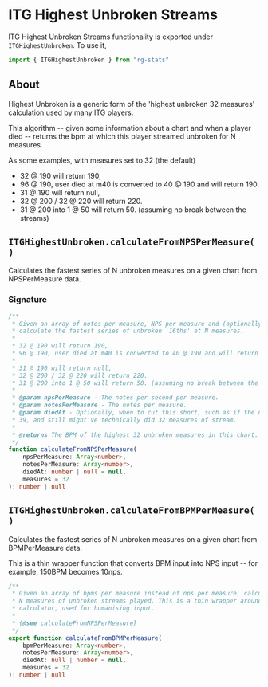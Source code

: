 # ITG Highest Unbroken Streams

ITG Highest Unbroken Streams functionality is exported under `ITGHighestUnbroken`. To use it,
```ts
import { ITGHighestUnbroken } from "rg-stats"
```

## About

Highest Unbroken is a generic form of the 'highest unbroken 32 measures' calculation used by many ITG players.

This algorithm -- given some information about a chart and when a player died -- returns
the bpm at which this player streamed unbroken for N measures.

As some examples, with measures set to 32 (the default)

 - 32 @ 190 will return 190,
 - 96 @ 190, user died at m40 is converted to 40 @ 190 and will return 190.
 - 31 @ 190 will return null,
 - 32 @ 200 / 32 @ 220 will return 220.
 - 31 @ 200 into 1 @ 50 will return 50. (assuming no break between the streams)

## `ITGHighestUnbroken.calculateFromNPSPerMeasure()`

Calculates the fastest series of N unbroken measures on a given chart from NPSPerMeasure data.

### Signature

```ts
/**
 * Given an array of notes per measure, NPS per measure and (optionally) when the user died
 * calculate the fastest series of unbroken '16ths' at N measures.
 *
 * 32 @ 190 will return 190,
 * 96 @ 190, user died at m40 is converted to 40 @ 190 and will return 190.
 *
 * 31 @ 190 will return null,
 * 32 @ 200 / 32 @ 220 will return 220.
 * 31 @ 200 into 1 @ 50 will return 50. (assuming no break between the streams)
 *
 * @param npsPerMeasure - The notes per second per measure.
 * @param notesPerMeasure - The notes per measure.
 * @param diedAt - Optionally, when to cut this short, such as if the user died at measure
 * 39, and still might've technically did 32 measures of stream.
 *
 * @returns The BPM of the highest 32 unbroken measures in this chart.
 */
function calculateFromNPSPerMeasure(
	npsPerMeasure: Array<number>,
	notesPerMeasure: Array<number>,
	diedAt: number | null = null,
	measures = 32
): number | null
```

## `ITGHighestUnbroken.calculateFromBPMPerMeasure()`

Calculates the fastest series of N unbroken measures on a given chart from BPMPerMeasure data.

This is a thin wrapper function that converts BPM input into NPS input -- for example, 150BPM becomes 10nps.

```ts
/**
 * Given an array of bpms per measure instead of nps per measure, calculate the fastest
 * N measures of unbroken streams played. This is a thin wrapper around the NPS/Measure
 * calculator, used for humanising input.
 *
 * {@see calculateFromNPSPerMeasure}
 */
export function calculateFromBPMPerMeasure(
	bpmPerMeasure: Array<number>,
	notesPerMeasure: Array<number>,
	diedAt: null | number = null,
	measures = 32
): number | null
```
